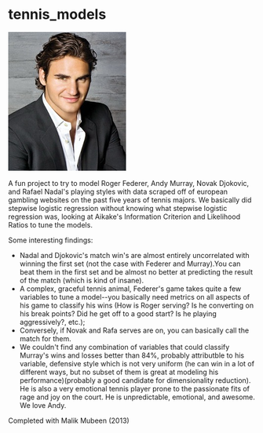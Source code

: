 tennis_models
=============

![roger](roger-federer-1-sized.jpg)


A fun project to try to model Roger Federer, Andy Murray, Novak Djokovic, and Rafael Nadal's playing styles with 
data scraped off of european gambling websites on the past five years of tennis majors. We basically did stepwise logistic
regression without knowing what stepwise logistic regression was, looking at Aikake's Information Criterion and Likelihood Ratios to tune the models.

Some interesting findings:
- Nadal and Djokovic's match win's are almost entirely uncorrelated with winning the first set (not the case with Federer and Murray).You can beat them in the first set and be almost no better at predicting the result of the match (which is kind of insane).
- A complex, graceful tennis animal, Federer's game takes quite a few variables to tune a model--you basically need metrics on all aspects of his game to classify his wins (How is Roger serving? Is he converting on his break points? Did he get off to a good start? Is he playing aggressively?, etc.);
- Conversely, if Novak and Rafa serves are on, you can basically call the match for them.
- We couldn't find any combination of variables that could  classify Murray's wins and losses better than 84%, probably attributble to his variable, defensive style which is not very uniform (he can win in a lot of different ways, but no subset of them is great at modeling his performance)(probably a good candidate for dimensionality reduction). He is also a very emotional tennis player prone to the passionate fits of rage and joy on the court. He is unpredictable, emotional, and awesome. We love Andy.


Completed with Malik Mubeen (2013)
